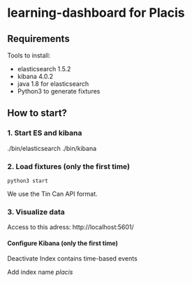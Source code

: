 # learning-dashboard for Placis

## Requirements

Tools to install:
- elasticsearch 1.5.2
- kibana 4.0.2
- java 1.8 for elasticsearch
- Python3 to generate fixtures


## How to start?

### 1. Start ES and kibana

./bin/elasticsearch
./bin/kibana


### 2. Load fixtures (only the first time)


```
python3 start
```

We use the Tin Can API format.


### 3. Visualize data

Access to this adress: http://localhost:5601/


#### Configure Kibana (only the first time)

Deactivate Index contains time-based events

Add index name *placis*
